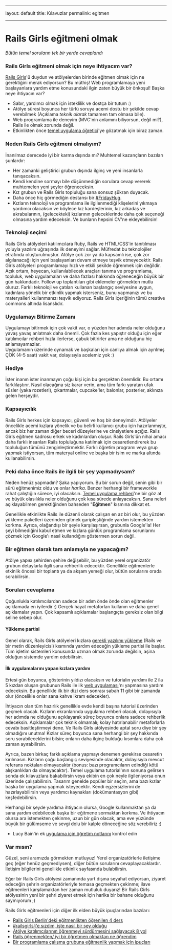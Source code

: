 * * *

layout: default title: Kılavuzlar permalink: egitmen

* * *

# Rails Girls eğitmeni olmak

*Bütün temel soruların tek bir yerde cevaplandı*

### Rails Girls eğitmeni olmak için neye ihtiyacım var?

[Rails Girls](http://railsgirls.com)'ü duydun ve atölyelerden birinde eğitmen olmak için ne gerektiğini merak ediyorsun? Bu müthiş! Web programlamaya yeni başlayanlara yardım etme konusundaki ilgin zaten büyük bir önkoşul! Başka neye ihtiyacın var?

  * Sabır, yardımcı olmak için isteklilik ve dostça bir tutum :)
  * Atölye süresi boyunca her türlü soruya acemi dostu bir şekilde cevap verebilmek (Açıklama *teknik olarak* tamamen tam olmasa bile).
  * Web programlama ile deneyim (MVC'nin anlamını biliyorsun, değil mi?), Rails ile olmak zorunda değil.
  * Etkinlikten önce [temel uygulama öğretici](http://guides.railsgirls.com/app)'ye gözatmak için biraz zaman.

### Neden Rails Girls eğitmeni olmalıyım?

İnanılmaz derecede iyi bir karma dışında mı? Muhtemel kazançların bazıları şunlardır:

  * Her zamanki geliştirici grubun dışında ilginç ve yeni insanlarla tanışacaksın.
  * Kendi kendine sormayı bile düşünmediğin sorulara cevap vererek muhtemelen yeni şeyler öğreneceksin.
  * Kız grubun ve Rails Girls topluluğu sana sonsuz şükran duyacak.
  * Daha önce hiç görmediğin destansı bir [\#FridayHug](http://fridayhug.com).
  * Kızların teknoloji ve programlama ile ilgilenmediği klişelerini yıkmaya yardımcı olacaksın ve böylece kız kardeşlerinin, kız arkadaş ve akrabalarının, (gelecekteki) kızlarının geleceklerinde daha çok seçeneği olmasına yardım edeceksin. Ve bunların hepsini CV'ne ekleyebilirsin!

### Teknoloji seçimi

Rails Girls atölyeleri katılımcılara Ruby, Rails ve HTML/CSS'in tanıtılması yoluyla yazılım uğraşında ilk deneyimi sağlar. Müfredat bu teknolojiler etrafında oluşturulmuştur. Atölye çok zor ya da kapsamlı ise, çok zor algılanacağı için yeni başlayanları devam etmeye teşvik etmeyecektir. Rails Girls atölyeleri programlamayı hızlı ve etkili şekilde öğrenmek için değildir. Açık ortam, heyecan, kullanılabilecek araçları tanıma ve programlama, topluluk, web uygulamaları ve daha fazlası hakkında öğreneceğin büyük bir gün hakkındadır. Follow up toplantıları gibi eklemeler görmekten mutlu oluruz. Farklı teknoloji ve çatıları kullanan başlangıç seviyesine uygun, kadınlara yönelik bir etkinlik yapmak isterseniz, bunu yapmanızı ve bu materyalleri kullanmanızı teşvik ediyoruz. Rails Girls içeriğinin tümü creative commons altında lisanslıdır.

### Uygulamayı Bitirme Zamanı

Uygulamayı bitirmek için çok vakit var, o yüzden her adımda neler olduğunu yavaş yavaş anlatmak daha önemli. Çok fazla kes yapıştır olduğu için eğer katılımcılar rehberi hızla ilerlerse, çabuk bitirirler ama ne olduğunu hiç anlamayamazlar.   
Uygulamanın üzerinde oynamak ve başkaları için canlıya almak için ayrılmış ÇOK (4-5 saat) vakit var, dolayısıyla acelemiz yok :)

### Hediye

İster inanın ister inanmayın çoğu kişi için bu gerçekten önemlidir. Bu ortamı farklılaştırır. Nasıl olacağına siz karar verin, ama tüm farkı yaratan ufak süsler (yaka rozetleri), çıkartmalar, cupcake'ler, balonlar, posterler, aklınıza gelen herşeydir.

### Kapsayıcılık

Rails Girls herkes için kapsayıcı, güvenli ve hoş bir deneyimdir. Atölyeler öncelikle acemi kızlara yönelik ve bu belirli kullanıcı grubu için hazırlanmıştır, ancak biz her zaman diğer beceri düzeylerine ve cinsiyetlere açığız. Rails Girls eğitmen kadrosu erkek ve kadınlardan oluşur. Rails Girls'ün nihai amacı daha farklı insanları Rails topluluğuna katılmak için cesaretlendirerek bu topluluğun tümünü zenginleştirmektir. Farklı öğretim programı veya grup yapmak istiyorsan, tüm materyal online ve başka bir isim ve marka altında kullanabilirsin.

### Peki daha önce Rails ile ilgili bir şey yapmadıysam?

Neden henüz yapmadın? Şaka yapıyorum. Bu bir sorun değil, senin gibi bir sürü eğitmenimiz oldu ve onlar *harika*. Benzer herhangi bir frameworkle rahat çalıştığın sürece, iyi olacaksın. [Temel uygulama rehberi](http://guides.railsgirls.com/app)'ne bir göz at ve büyük olasılıkla neler olduğunu çok kısa sürede anlayacaksın. Sana neleri açıklayabilmen gerektiğinden bahseden "**Eğitmen**" kısmına dikkat et.

Genellikle etkinlikte Rails ile düzenli olarak çalışan en az biri olur, bu yüzden yükleme paketleri üzerinden gitmek garipleştiğinde yardım istemekten korkma. Ayrıca, olağandışı bir şeyle karşılaşırsan, grubunla Google'la! Her şeyi bilmediğini kabul etmen ve kızlara günlük programlama sorunlarını çözmek için Google'ı nasıl kullandığını göstermen sorun değil.

### Bir eğitmen olarak tam anlamıyla ne yapacağım?

Atölye yapısı şehirden şehire değişebilir, bu yüzden yerel organizatör grubun detaylarla ilgili sana rehberlik edecektir. Genellikle eğitmenlerle etkinlik öncesi bir toplantı ya da akşam yemeği olur, bütün sorularını orada sorabilirsin.

### Soruları cevaplama

Çoğunlukla katılımcılardan sadece bir adım önde önde olan eğitmenler açıklamada en iyilerdir :) Gerçek hayat metaforları kullanın ve daha genel açıklamalar yapın. Çok kapsamlı açıklamalar başlangıçta gereksiz olan bilgi seline sebep olur.

#### Yükleme partisi

Genel olarak, Rails Girls atölyeleri kızlara [gerekli yazılımı yükleme](http://guides.railsgirls.com/install/) (Rails ve bir metin düzenleyicisi) kısmında yardım edeceğin yükleme partisi ile başlar. Tüm işletim sistemleri konusunda uzman olmak zorunda değilsin, aşina olduğun sistemde yardım edebilirsin.

#### İlk uygulamalarını yapan kızlara yardım

Ertesi gün boyunca, gösterinin yıldızı olacaksın ve tutorialın yardımı ile 2 ila 5 kızdan oluşan grubunun Rails ile ilk [web uygulaması](http://guides.railsgirls.com/app)'nı yapmasına yardım edeceksin. Bu genellikle ilk bir dizi ders sonrası sabah 11 gibi bir zamanda olur (öncelikle onlar sana kahve ikram edecekler).

İhtiyacın olan tüm hazırlık genellikle evde kendi başına tutorial üzerinden geçmek olacak. Kızların ekranlarında uygulama rehberi olacak, dolayısıyla her adımda ne olduğunu açıklayarak süreç boyunca onlara sadece rehberlik edeceksin. Açıklamalar çok teknik olmamalı; kolay hatırlanabilir metaforlarla cevabı basitleştirmeyi dene. Ve Rails Girls atölyesinde aptal soru diye bir şey olmadığını unutma! Kızlar süreç boyunca sana herhangi bir şey hakkında soru sorabileceklerini bilsin; onların daha ilginç bulduğu kısımlara daha çok zaman ayırabilirsin.

Ayrıca, bazen birkaç farklı açıklama yapmayı denemen gerekirse cesaretin kırılmasın. Kızların çoğu başlangıç seviyesinde olacaktır, dolayısıyla mevcut referans noktaları olmayacaktır (bonus: bazı programcıların edindiği kötü alışkanlıkları da olmayacaktır). Temel uygulama tutorial'ının sonuna gelirsen sonda ek kılavuzlara bakabilirsin veya ekibin en çok neyle ilgileniyorsa onun üzerinde çalışabilirsin. Tasarım genelde popüler bir seçim, ama bazı kızlar başka bir uygulama yapmak isteyecektir. Kendi egzersizlerini de hazırlayabilirsin veya yardımcı kaynakları (dokümantasyon gibi) keşfedebilirsin.

Herhangi bir şeyde yardıma ihtiyacın olursa, Google kullanmaktan ya da sana yardım edebilecek başka bir eğitmene sormaktan korkma. Ve ihtiyacın olursa ara istemekten çekinme, uzun bir gün olacak, ama eve yüzünde büyük bir gülümseme ve sevgi dolu bir kalple döneceğine söz verebiliriz :)

  * Lucy Bain'in ek [uygulama için öğretim notlarını](https://github.com/lbain/railsgirls) kontrol edin

### Var mısın?

Güzel, seni aramızda görmekten mutluyuz! Yerel organizatörlerle iletişime geç (eğer henüz geçmediysen), diğer bütün sorularını cevaplayacaklardır. İletişim bilgilerini genellikle etkinlik sayfasında bulabilirsin.

Eğer bir Rails Girls atölyesi zamanında yurt dışına seyahat ediyorsan, ziyaret edeceğin şehrin organizatörleriyle temasa geçmekten çekinme; ilave eğitmenleri karşılamaktan her zaman mutluluk duyarız! Bir Rails Girls atölyesinin yeni bir şehri ziyaret etmek için harika bir bahane olduğunu saymıyorum ;)

Rails Girls eğitmenleri için diğer ilk elden büyük ipuçlarından bazıları:

  * [Rails Girls Berlin'deki eğitmenlikten öğrenilen 4 ders](http://pragtob.wordpress.com/2012/08/14/4-lessons-learned-from-teaching-at-rails-girls-berlin/)
  * [#railsgirlslj'e sızdım, işte nasıl bir şey olduğu](http://swizec.com/blog/i-infiltrated-railsgirlsj-heres-what-it-was-like/swizec/5717)
  * [Atölye katılımcılarının öğrenmeyi sürdürmesini sağlayacak 8 yol](http://pragtob.wordpress.com/2013/06/14/8-ways-to-enable-workshop-attendess-to-keep-learning/)
  * [Rails öğrenmekten/ iyi bir öğretmen olmaktan ne öğrendim](http://floordrees.tumblr.com/post/58784746482/what-i-learned-learning-rails-becoming-a-better)
  * [Bir programlama çalışma grubuna eğitmenlik yapmak için ipuçları](http://coaching.rubymonstas.org/)